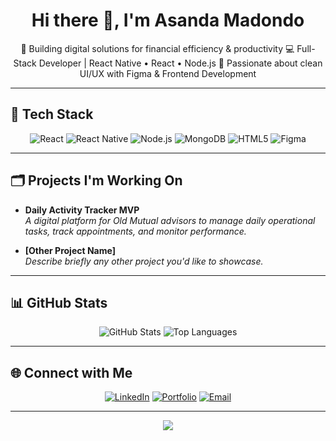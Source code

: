 <h1 align="center">Hi there 👋, I'm Asanda Madondo</h1>

<p align="center">
🚀 Building digital solutions for financial efficiency & productivity  
💻 Full-Stack Developer | React Native • React • Node.js  
🎨 Passionate about clean UI/UX with Figma & Frontend Development  
</p>

---

## 🧰 Tech Stack

<p align="center">
<img src="https://img.shields.io/badge/React-20232A?style=for-the-badge&logo=react&logoColor=61DAFB" alt="React"/>
<img src="https://img.shields.io/badge/React_Native-20232A?style=for-the-badge&logo=react&logoColor=61DAFB" alt="React Native"/>
<img src="https://img.shields.io/badge/Node.js-43853D?style=for-the-badge&logo=node.js&logoColor=white" alt="Node.js"/>
<img src="https://img.shields.io/badge/MongoDB-4EA94B?style=for-the-badge&logo=mongodb&logoColor=white" alt="MongoDB"/>
<img src="https://img.shields.io/badge/HTML5-E34F26?style=for-the-badge&logo=html5&logoColor=white" alt="HTML5"/>
<img src="https://img.shields.io/badge/Figma-F24E1E?style=for-the-badge&logo=figma&logoColor=white" alt="Figma"/>
</p>

---

## 🗂️ Projects I'm Working On

- **Daily Activity Tracker MVP**  
_A digital platform for Old Mutual advisors to manage daily operational tasks, track appointments, and monitor performance._

- **[Other Project Name]**  
_Describe briefly any other project you'd like to showcase._

---

## 📊 GitHub Stats

<p align="center">
<img src="https://github-readme-stats.vercel.app/api?username=YourUsername&show_icons=true&theme=tokyonight" alt="GitHub Stats"/>
<img src="https://github-readme-stats.vercel.app/api/top-langs/?username=YourUsername&layout=compact&theme=tokyonight" alt="Top Languages"/>
</p>

---

## 🌐 Connect with Me

<p align="center">
<a href="https://www.linkedin.com/in/yourlinkedin"><img src="https://img.shields.io/badge/LinkedIn-0077B5?style=for-the-badge&logo=linkedin&logoColor=white" alt="LinkedIn"/></a>
<a href="https://yourportfolio.com"><img src="https://img.shields.io/badge/Portfolio-000?style=for-the-badge&logo=about-dot-me&logoColor=white" alt="Portfolio"/></a>
<a href="mailto:youremail@example.com"><img src="https://img.shields.io/badge/Email-D14836?style=for-the-badge&logo=gmail&logoColor=white" alt="Email"/></a>
</p>

---

<p align="center">
  <img src="https://profile-counter.glitch.me/YourUsername/count.svg" />
</p>
